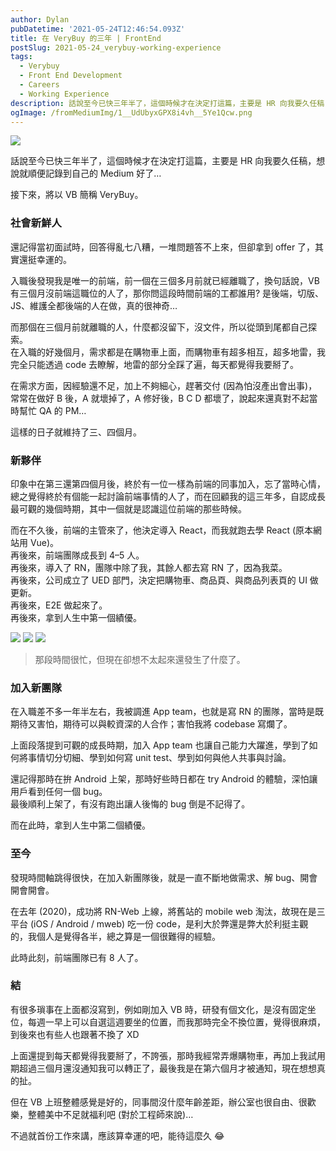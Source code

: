 ```yaml
---
author: Dylan
pubDatetime: '2021-05-24T12:46:54.093Z'
title: 在 VeryBuy 的三年 | FrontEnd
postSlug: 2021-05-24_verybuy-working-experience
tags:
  - Verybuy
  - Front End Development
  - Careers
  - Working Experience
description: 話說至今已快三年半了，這個時候才在決定打這篇，主要是 HR 向我要久任稿，想說就順便記錄到自己的 Medium 好了…
ogImage: /fromMediumImg/1__UdUbyxGPX8i4vh__5Ye1Qcw.png
---
```


![](/fromMediumImg/1__UdUbyxGPX8i4vh__5Ye1Qcw.png)

話說至今已快三年半了，這個時候才在決定打這篇，主要是 HR 向我要久任稿，想說就順便記錄到自己的 Medium 好了…

接下來，將以 VB 簡稱 VeryBuy。

### 社會新鮮人

還記得當初面試時，回答得亂七八糟，一堆問題答不上來，但卻拿到 offer 了，其實還挺幸運的。

入職後發現我是唯一的前端，前一個在三個多月前就已經離職了，換句話說，VB 有三個月沒前端這職位的人了，那你問這段時間前端的工都誰用? 是後端，切版、JS、維護全都後端的人在做，真的很神奇…

而那個在三個月前就離職的人，什麼都沒留下，沒文件，所以從頭到尾都自己探索。  
在入職的好幾個月，需求都是在購物車上面，而購物車有超多相互，超多地雷，我完全只能透過 code 去瞭解，地雷的部分全踩了遍，每天都覺得我要掰了。

在需求方面，因經驗還不足，加上不夠細心，趕著交付 (因為怕沒產出會出事)，常常在做好 B 後，A 就壞掉了，A 修好後，B C D 都壞了，說起來還真對不起當時幫忙 QA 的 PM…

這樣的日子就維持了三、四個月。

### 新夥伴

印象中在第三還第四個月後，終於有一位一樣為前端的同事加入，忘了當時心情，總之覺得終於有個能一起討論前端事情的人了，而在回顧我的這三年多，自認成長最可觀的幾個時期，其中一個就是認識這位前端的那些時候。

而在不久後，前端的主管來了，他決定導入 React，而我就跑去學 React (原本網站用 Vue)。  
再後來，前端團隊成長到 4–5 人。  
再後來，導入了 RN，團隊中除了我，其餘人都去寫 RN 了，因為我菜。  
再後來，公司成立了 UED 部門，決定把購物車、商品頁、與商品列表頁的 UI 做更新。  
再後來，E2E 做起來了。  
再後來，拿到人生中第一個績優。

![](/fromMediumImg/1__sv6XUxgyac__LkjCW3rZWyw.png)
![](/fromMediumImg/1__tf__OOeyYgqqRdwS2hQHdpg.png)
![](/fromMediumImg/1__gE__9bWeB__zEP1EGaeASJaA.png)

> 那段時間很忙，但現在卻想不太起來還發生了什麼了。

### 加入新團隊

在入職差不多一年半左右，我被調進 App team，也就是寫 RN 的團隊，當時是既期待又害怕，期待可以與較資深的人合作；害怕我將 codebase 寫爛了。

上面段落提到可觀的成長時期，加入 App team 也讓自己能力大躍進，學到了如何將事情切分切細、學到如何寫 unit test、學到如何與他人共事與討論。

還記得那時在拚 Android 上架，那時好些時日都在 try Android 的體驗，深怕讓用戶看到任何一個 bug。  
最後順利上架了，有沒有跑出讓人後悔的 bug 倒是不記得了。

而在此時，拿到人生中第二個績優。

### 至今

發現時間軸跳得很快，在加入新團隊後，就是一直不斷地做需求、解 bug、開會開會開會。

在去年 (2020)，成功將 RN-Web 上線，將舊站的 mobile web 淘汰，故現在是三平台 (iOS / Android / mweb) 吃一份 code，是利大於弊還是弊大於利挺主觀的，我個人是覺得各半，總之算是一個很難得的經驗。

此時此刻，前端團隊已有 8 人了。

### 結

有很多瑣事在上面都沒寫到，例如剛加入 VB 時，研發有個文化，是沒有固定坐位，每週一早上可以自選這週要坐的位置，而我那時完全不換位置，覺得很麻煩，到後來也有些人也跟著不換了 XD

上面還提到每天都覺得我要掰了，不誇張，那時我經常弄爆購物車，再加上我試用期超過三個月還沒通知我可以轉正了，最後我是在第六個月才被通知，現在想想真的扯。

但在 VB 上班整體感覺是好的，同事間沒什麼年齡差距，辦公室也很自由、很歡樂，整體美中不足就福利吧 (對於工程師來說)…

不過就首份工作來講，應該算幸運的吧，能待這麼久 😂
